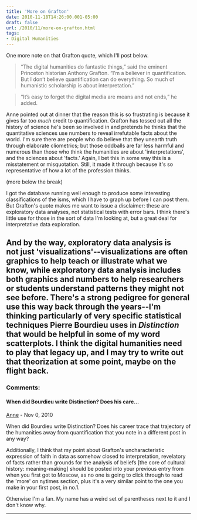 ```yaml
---
title: 'More on Grafton'
date: 2010-11-18T14:26:00.001-05:00
draft: false
url: /2010/11/more-on-grafton.html
tags: 
- Digital Humanities
---
```


  
One more note on that Grafton quote, which I'll post below.  

> “The digital humanities do fantastic things,” said the eminent Princeton historian Anthony Grafton. “I’m a believer in quantification. But I don’t believe quantification can do everything. So much of humanistic scholarship is about interpretation.”

> “It’s easy to forget the digital media are means and not ends,” he added.

Anne pointed out at dinner that the reason this is so frustrating is because it gives far too _much_ credit to quantification. Grafton has tossed out all the history of science he's been so involved in and pretends he thinks that the quantitative sciences use numbers to reveal irrefutable facts about the world. I'm sure there are people who do believe that they unearth truth through elaborate cliometrics; but those oddballs are far less harmful and numerous than those who think the humanities are about 'interpretations', and the sciences about 'facts.' Again, I bet this in some way this is a misstatement or misquotation. Still, it made it through because it's so representative of how a lot of the profession thinks.  
  
(more below the break)  
  
  
I got the database running well enough to produce some interesting classifications of the isms, which I have to graph up before I can post them. But Grafton's quote makes me want to issue a disclaimer: these are exploratory data analyses, not statistical tests with error bars. I think there's little use for those in the sort of data I'm looking at, but a great deal for interpretative data exploration.  
  
And by the way, exploratory data analysis is not just 'visualizations'--visualizations are often graphics to help teach or illustrate what we know, while exploratory data analysis includes both graphics and numbers to help researchers or students understand patterns they might not see before. There's a strong pedigree for general use this way back through the years--I'm thinking particularly of very specific statistical techniques Pierre Bourdieu uses in _Distinction_ that would be helpful in some of my word scatterplots. I think the digital humanities need to play that legacy up, and I may try to write out that theorization at some point, maybe on the flight back.
---
### Comments:
#### When did Bourdieu write Distinction? Does his care...
[Anne]( "noreply@blogger.com") - <time datetime="2010-11-28T07:27:18.440-05:00">Nov 0, 2010</time>

When did Bourdieu write Distinction? Does his career trace that trajectory of the humanities away from quantification that you note in a different post in any way?  
  
Additionally, I think that my point about Grafton's uncharacteristic expression of faith in data as somehow closed to interpretation, revelatory of facts rather than grounds for the analysis of beliefs \[the core of cultural history: meaning-making\] should be posted into your previous entry from when you first got to Moscow, as no one is going to click through to read the 'more' on nytimes section, plus it's a very similar point to the one you make in your first post, in no.1.  
  
Otherwise I'm a fan. My name has a weird set of parentheses next to it and I don't know why.
<hr />

